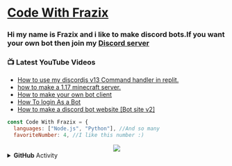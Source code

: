 # [Code With Frazix][youtube]
### Hi my name is Frazix and i like to make discord bots.If you want your own bot then join my [Discord server][Discord]

### 📺 Latest YouTube Videos

<!-- YOUTUBE:START -->
- [How to use my discordjs v13 Command handler in replit.](https://www.youtube.com/watch?v=2J2mXyD7pD8)
- [how to make a 1.17 minecraft server.](https://www.youtube.com/watch?v=0gMet1m5ubA)
- [How to make your own bot client](https://www.youtube.com/watch?v=7aOcjgiVAv4)
- [How To login As a Bot](https://www.youtube.com/watch?v=b8rwywCAJ40)
- [How to make a discord bot website [Bot site v2]](https://www.youtube.com/watch?v=G6p8_eQ7Mrw)
<!-- YOUTUBE:END -->

```js
const Code With Frazix = {
  languages: ["Node.js", "Python"], //And so many
  favoriteNumber: 4, //I like this number :)
  ```
 
<div align="center"><img src="https://github-profile-trophy.vercel.app/?username=Frazix12&theme=dracula"></div>
<details>
  <summary><b>GitHub</b> Activity</summary>  <img align="left" src="https://github-readme-stats.vercel.app/api?username=Frazix12&theme=tokyonight"><img align="right" src="https://github-readme-stats.vercel.app/api/top-langs/?username=Frazix12&theme=tokyonight&hide=batchfile">
</details>

[Discord]: https://dsc.gg/cwf/
[youtube]: https://www.youtube.com/channel/UCgiRfle1_JSaFV00XcUzfHQ/
